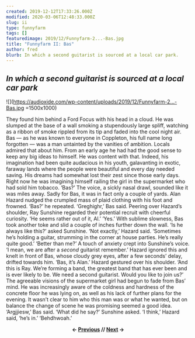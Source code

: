 ```yaml
---
created: 2019-12-12T17:33:26.000Z
modified: 2020-03-06T12:48:33.000Z
slug: ii
type: funnyfarm
tags: []
featuredimage: 2019/12/Funnyfarm-2...-Bas.jpg
title: "Funnyfarm II: Bas"
author: fred
blurb: In which a second guitarist is sourced at a local car park.
---
```

## *In which a second guitarist is sourced at a local car park*

![](<https://audioxide.com/wp-content/uploads/2019/12/Funnyfarm-2...-Bas.jpg> =1500x1000)

They found him behind a Ford Focus with his head in a cloud. He was slumped at the base of a wall smoking a stupendously large spliff, watching as a ribbon of smoke rippled from its tip and faded into the cool night air.
Bas — as he was known to everyone in Coppleton, his full name long forgotten — was a man untainted by the vanities of ambition. Locals admired that about him. From an early age he had had the good sense to keep any big ideas to himself. He was content with that. Indeed, his imagination had been quite audacious in his youth, galavanting in exotic, faraway lands where the people were beautiful and every day needed saving.
His dreams had somewhat lost their zest since those early days. Right now he was imagining himself railing the girl in the supermarket who had sold him tobacco.
‘Bas?’
The voice, a sickly nasal drawl, sounded like it was miles away. Sadly for Bas, it was in fact only a couple of yards. Alan Hazard nudged the crumpled mass of plaid clothing with his foot and frowned.
‘Bas?’ he repeated.
‘Greghighr,’ Bas said.
Peering over Hazard’s shoulder, Ray Sunshine regarded their potential recruit with cheerful curiosity.
‘He seems rather out of it, Al.’
‘Yes.’
With sublime slowness, Bas took another toke and slid a couple of inches further down the wall.
‘Is he always like this?’ asked Sunshine.
‘Not exactly,’ Hazard said. ‘Sometimes he’s holding a guitar, strumming in the corner at house parties. He’s really quite good.’
‘Better than me?’ A touch of anxiety crept into Sunshine’s voice. ‘I mean, we are after a *second* guitarist remember.’
Hazard ignored this and knelt in front of Bas, whose cloudy grey eyes, after a few seconds’ delay, drifted towards him.
‘Bas, it’s Alan.’ Hazard gestured over his shoulder. ‘And this is Ray. We’re forming a band, the greatest band that has ever been and is ever likely to be. We need a second guitarist. Would you like to join us?’
The agreeable visions of the supermarket girl had begun to fade from Bas’ mind. He was increasingly aware of the coldness and hardness of the concrete floor he was lying on, as well as his lack of further plans for the evening. It wasn’t clear to him who this man was or what he wanted, but on balance the change of scene he was promising seemed a good idea.
‘Argjjiesw,’ Bas said.
‘What did he say?’ Sunshine asked.
‘I think,’ Hazard said, ‘he’s in.’
‘Behdhwoah.’

<center><strong></strong><p><strong>← <a href="https://audioxide.com/funnyfarm/i/">Previous</a> // <a href="https://audioxide.com/funnyfarm/iii/">Next</a> →</strong></p></center>